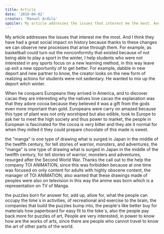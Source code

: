 ```yaml
---
title: Article
date: '2019-04-02'
creator: 'Manuel Ardila'
spoiler: My article addresses the issues that interest me the most. And I think they have had a great social impact on history because thanks to these changes we can observe new processes that arise through them.
---
```


My article addresses the issues that interest me the most. And I think they have had a great social impact on history because thanks to these changes we can observe new processes that arise through them.
For example, as basketball could turn out the nonconformity that existed because of not being able to play a sport in the winter, I help students who were not interested in any sports focus on a new learning method, in this way leave up exit a new opportunity of to get better. For example, dabble in new deport and new partner to know, the creator looks on the new form of realizing actions for students were not sedentary. He wanted to mix up the deport witch winter.

When he conquers Europeans they arrived in America, and to discover cacao they are interesting why the natives love cacao the explanation was that they adore cocoa because they believed it was a gift from the gods even more important than gold. Europeans were carry on amazed because this type of plant was not only worshiped but also edible, took to Europe to ask her to meet the high society and thus power to market, the people in European is fascinated for the cocoa is very bitter and they ate it normal for when they milled it they could prepare chocolate of this made is sweet.

the "manga" is one type of drawing what is surged in Japan in the middle of the twelfth century, for tell stories of warrior, monsters, and adventures, the "manga" is one type of drawing what is surged in Japan in the middle of the twelfth century, for tell stories of warrior, monsters and adventures, resurged after the Second World War. Thanks the call out to the help the company TOI ANIMATION, since this was forbidden because at one time was focused on only content for adults with highly obscene content, the manager of TOI ANIMATION, also wanted that these drawings made of peoples were also on television in this way the anime was born which is a representation on TV of Manga.

the puzzles born for answer for, add up, allow for, what the people can occupy the time´s in activities, of recreational and exercise to the brain, the companies that build the puzzles bump into, the people's like better buy for materials how paperboard for easy fit to the toke´s, also the people pay back more for puzzles of art, People are very interested, in power to know how are the works of arts, since there are people who cannot travel to know the art of other parts of the world.
